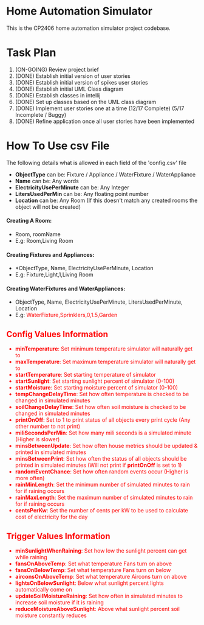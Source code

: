# Home Automation Simulator
This is the CP2406 home automation simulator project codebase.
# Task Plan
1. (ON-GOING) Review project brief 
2. (DONE) Establish initial version of user stories 
3. (DONE) Establish initial version of spikes user stories 
4. (DONE) Establish initial UML Class diagram
5. (DONE) Establish classes in intellij
6. (DONE) Set up classes based on the UML class diagram
7. (DONE) Implement user stories one at a time (12/17 Complete) (5/17 Incomplete / Buggy)
8. (DONE) Refine application once all user stories have been implemented


# How To Use csv File
The following details what is allowed in each field of  the 'config.csv' file
- **ObjectType** can be: Fixture / Appliance / WaterFixture / WaterAppliance
- **Name** can be: Any words
- **ElectricityUsePerMinute** can be: Any Integer
- **LitersUsedPerMin** can be: Any floating point number
- **Location** can be: Any Room (If this doesn't match any created rooms the object will not be created)
#### Creating A Room:
- Room, roomName
- E.g: Room,Living Room
#### Creating Fixtures and Appliances:
- *ObjectType, Name, ElectricityUsePerMinute, Location
- E.g: Fixture,Light,1,Living Room
#### Creating WaterFixtures and WaterAppliances:
- ObjectType, Name, ElectricityUsePerMinute, LitersUsedPerMinute, Location
- E.g: <font color="red">WaterFixture,Sprinklers,0,1.5,Garden
## Config Values Information 
- **minTemperature**: Set minimum temperature simulator will naturally get to
- **maxTemperature**: Set maximum temperature simulator will naturally get to
- **startTemperature**: Set starting temperature of simulator
- **startSunlight**: Set starting sunlight percent of simulator (0-100)
- **startMoisture**: Set starting moisture percent of simulator (0-100)
- **tempChangeDelayTime**: Set how often temperature is checked to be changed in simulated minutes 
- **soilChangeDelayTime**: Set how often soil moisture is checked to be changed in simulated minutes 
- **printOnOff**: Set to 1 to print status of all objects every print cycle (Any other number to not print) 
- **miliSecondsPerMin**: Set how many mili seconds is a simulated minute (Higher is slower)
- **minsBetweenUpdate**: Set how often house metrics should be updated & printed in simulated minutes 
- **minsBetweenPrint**: Set how often the status of all objects should be printed in simulated minutes (Will not print if **printOnOff** is set to 1)
- **randomEventChance**: Set how often random events occur (Higher is more often)
- **rainMinLength**: Set the minimum number of simulated minutes to rain for if raining occurs
- **rainMaxLength**: Set the maximum number of simulated minutes to rain for if raining occurs
- **centsPerKw**: Set the number of cents per kW to be used to calculate cost of electricity for the day
## Trigger Values Information
- **minSunlightWhenRaining**: Set how low the sunlight percent can get while raining
- **fansOnAboveTemp**: Set what temperature Fans turn on above
- **fansOnBelowTemp**: Set what temperature Fans turn on below
- **airconsOnAboveTemp**: Set what temperature Aircons turn on above
- **lightsOnBelowSunlight**: Below what sunlight percent lights automatically come on
- **updateSoilMoistureRaining**: Set how often in simulated minutes to increase soil moisture if it is raining
- **reduceMoistureAboveSunlight**: Above what sunlight percent soil moisture constantly reduces